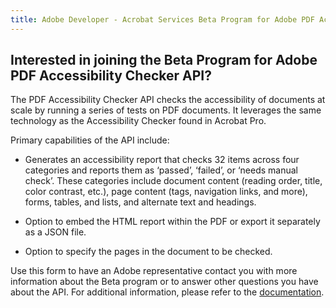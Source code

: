 ```yaml
---
title: Adobe Developer - Acrobat Services Beta Program for Adobe PDF Accessibility Checker API - form
---
```


<TextBlock slots="heading, text" width="100%" theme="lightest"  alignment="yes"  className="py-0 text-align-left div-p-0 left-content accessibility-text-blade text-blade-header heading-accessibility" />

## Interested in joining the Beta Program for Adobe PDF Accessibility Checker API?

The PDF Accessibility Checker API checks the accessibility of documents at scale by running a series of tests on PDF documents. It leverages the same technology as the Accessibility Checker found in Acrobat Pro.

<TextBlock slots="text" width="100%" theme="lightest"  alignment="yes" paddingTop="5" paddingBottom='5' className="py-0 div-p-0 left-content accessibility-text-blade"/>

Primary capabilities of the API include:

<TextBlock slots="text" width="100%" theme="lightest"  alignment="yes" paddingTop="5" paddingBottom='5' className="py-0 div-p-0 left-content accessibility-text-blade"/>

- Generates an accessibility report that checks 32 items across four categories and reports them as ‘passed’, ‘failed’, or ‘needs manual check’. These categories include document content (reading order, title, color contrast, etc.), page content (tags, navigation links, and more), forms, tables, and lists, and alternate text and headings.

- Option to embed the HTML report within the PDF or export it separately as a JSON file.

- Option to specify the pages in the document to be checked.

<TextBlock slots="text" width="100%" theme="lightest"  alignment="yes" paddingTop="5" paddingBottom='5' className="py-0 div-p-0 left-content accessibility-text-blade"/>

Use this form to have an Adobe representative contact you with more information about the Beta program or to answer other questions you have about the API. For additional information, please refer to the [documentation](https://developer.adobe.com/document-services/docs/apis/#tag/PDF-Accessibility-Checker).


